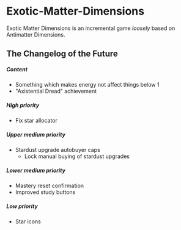 # Exotic-Matter-Dimensions
Exotic Matter Dimensions is an incremental game *loosely* based on Antimatter Dimensions.
## The Changelog of the Future
##### Content
* Something which makes energy not affect things below 1
* "Axistential Dread" achievement
##### High priority
* Fix star allocator
##### Upper medium priority
* Stardust upgrade autobuyer caps
  * Lock manual buying of stardust upgrades
##### Lower medium priority
* Mastery reset confirmation
* Improved study buttons
##### Low priority
* Star icons
